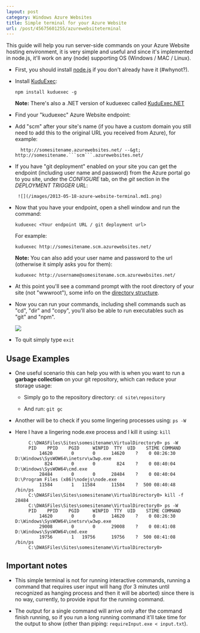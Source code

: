 ```yaml
---
layout: post
category: Windows Azure Websites
title: Simple terminal for your Azure Website
url: /post/45675601255/azurewebsiteterminal
---
```


This guide will help you run server-side commands on your Azure Website hosting environment, it is very simple and useful and since it's implemented in node.js, it'll work on any (node) supporting OS (Windows / MAC / Linux).


- First, you should install [node.js](http://nodejs.org/) if you don't already have it (#whynot?).

- Install [KuduExec](http://github.com/projectkudu/KuduExec):

    ```npm install kuduexec -g```

    **Note:** There's also a .NET version of kuduexec called [KuduExec.NET](https://github.com/projectkudu/KuduExec.NET)

- Find your "kuduexec" Azure Website endpoint:

 - Add "scm" after your site's name (if you have a custom domain you still need to add this to the original URL you received from Azure), for example:
   
         http://somesitename.azurewebsites.net/ --&gt; http://somesitename.```scm```.azurewebsites.net/

 - If you have "git deployment" enabled on your site you can get the endpoint (including user name and password) from the Azure portal go to you site, under the *CONFIGURE* tab, on the *git* section in the *DEPLOYMENT TRIGGER URL*:

        ![](/images/2013-05-18-azure-website-terminal.md1.png)

- Now that you have your endpoint, open a shell window and run the command:

    ```kuduexec <Your endpoint URL / git deployment url>```

    For example:

    ```kuduexec http://somesitename.scm.azurewebsites.net/```

    **Note:** You can also add your user name and password to the url (otherwise it simply asks you for them):

    ```kuduexec http://username@somesitename.scm.azurewebsites.net/```

- At this point you'll see a command prompt with the root directory of your site (not "wwwroot"), some info on the [directory structure](https://github.com/projectkudu/kudu/wiki/File-structure-on-azure).

- Now you can run your commands, including shell commands such as "cd", "dir" and "copy", you'll also be able to run executables such as "git" and "npm".

    ![](/images/2013-05-18-azure-website-terminal.md2.png)

- To quit simply type ```exit```

## Usage Examples

- One useful scenario this can help you with is when you want to run a **garbage collection** on your git repository, which can reduce your storage usage:
  - Simply go to the repository directory: ```cd site\repository```

  - And run: ```git gc```

- Another will be to check if you some lingering processes using: ```ps -W```

 - Here I have a lingering node.exe process and I kill it using: ```kill```

			C:\DWASFiles\Sites\somesitename\VirtualDirectory0> ps -W
			PID    PPID    PGID     WINPID  TTY  UID    STIME COMMAND
			    14620       0       0      14620    ?    0 08:26:30 D:\Windows\SysWOW64\inetsrv\w3wp.exe
			      824       0       0        824    ?    0 08:40:04 D:\Windows\SysWOW64\cmd.exe
			    28484       0       0      28484    ?    0 08:40:04 D:\Program Files (x86)\nodejs\node.exe
			    11584       1   11584      11584    ?  500 08:40:48 /bin/ps
			C:\DWASFiles\Sites\somesitename\VirtualDirectory0> kill -f 28484
			C:\DWASFiles\Sites\somesitename\VirtualDirectory0> ps -W
			PID    PPID    PGID     WINPID  TTY  UID    STIME COMMAND
			    14620       0       0      14620    ?    0 08:26:30 D:\Windows\SysWOW64\inetsrv\w3wp.exe
			    29008       0       0      29008    ?    0 08:41:08 D:\Windows\SysWOW64\cmd.exe
			    19756       1   19756      19756    ?  500 08:41:08 /bin/ps
			C:\DWASFiles\Sites\somesitename\VirtualDirectory0>



## Important notes

- This simple terminal is not for running interactive commands, running a command that requires user input will hang (for 3 minutes until recognized as hanging process and then it will be aborted) since there is no way, currently, to provide input for the running command.

- The output for a single command will arrive only after the command finish running, so if you run a long running command it'll take time for the output to show
(other than piping: ```requireInput.exe < input.txt```).
